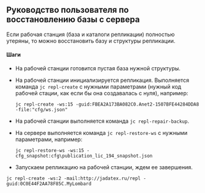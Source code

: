 ## Руководство пользователя по восстановлению базы с сервера


Если рабочая станция (база и каталоги репликации) полностью утеряны, то можно восстановить базу и структуры репликации.


#### Шаги

- На рабочей станции готовится пустая база нужной структуры.

- На рабочей станции инициализируется репликация. Выполняется команда `jc repl-create` с нужными параметрами 
  (нужный код рабочей стации, как если бы она создавалась с нуля), например:
  ~~~
  jc repl-create -ws:15 -guid:FBEA2A173BA082C0.Anet2-1507BFE44284DDA8 -file:"cfg/ws.json"
  ~~~

- На рабочей станции выполняется команда `jc repl-repair-backup`.

- На сервере выполняется команда `jc repl-restore-ws` с нужными параметрами, например:
  ~~~
  jc repl-restore-ws -ws:15 -cfg_snapshot:cfg\publication_lic_194_snapshot.json
  ~~~

- Запускаем репликацию на рабочей станции, ждем ее завершения.



~~~
jc repl-create -ws:2 -mail:http://jadatex.ru/repl -guid:0C0E44F2AA78F85C.MyLombard
~~~